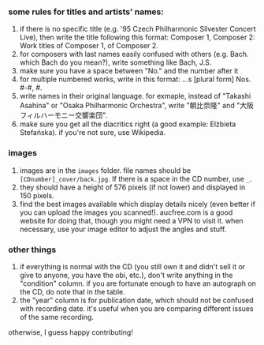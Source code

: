 ### some rules for titles and artists' names:

1. if there is no specific title (e.g. '95 Czech Philharmonic Silvester Concert Live), then write the title following this format: Composer 1, Composer 2: Work titles of Composer 1, of Composer 2.
2. for composers with last names easily confused with others (e.g. Bach. which Bach do you mean?), write something like Bach, J.S.
3. make sure you have a space between "No." and the number after it
4. for multiple numbered works, write in this format: ...s [plural form] Nos. #-#, #.
5. write names in their original language. for exmaple, instead of "Takashi Asahina" or "Osaka Philharmonic Orchestra", write "朝比奈隆" and "大阪フィルハーモニー交響楽団".
6. make sure you get all the diacritics right (a good example: Elżbieta Stefańska). if you're not sure, use Wikipedia.

### images
1. images are in the `images` folder. file names should be `[CDnumber]_cover/back.jpg`. If there is a space in the CD number, use `_`.
2. they should have a height of 576 pixels (if not lower) and displayed in 150 pixels.
3. find the best images available which display details nicely (even better if you can upload the images you scanned!). aucfree.com is a good website for doing that, though you might need a VPN to visit it. when necessary, use your image editor to adjust the angles and stuff.

### other things
1. if everything is normal with the CD (you still own it and didn't sell it or give to anyone, you have the obi, etc.), don't write anything in the "condition" column. if you are fortunate enough to have an autograph on the CD, do note that in the table.
2. the "year" column is for publication date, which should not be confused with recording date. it's useful when you are comparing different issues of the same recording.

otherwise, I guess happy contributing!
